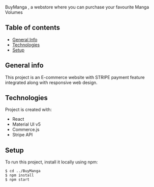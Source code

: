 BuyManga , a webstore where you can purchase your favourite Manga Volumes

## Table of contents
* [General Info](#general-info)
* [Technologies](#technologies)
* [Setup](#setup)

## General info
This project is an E-commerce website with STRIPE payment feature integrated along with responsive web design.



## Technologies

Project is created with:

* React
* Material UI v5
* Commerce.js
* Stripe API

## Setup
To run this project, install it locally using npm:

```
$ cd ../BuyManga
$ npm install
$ npm start
```

